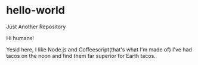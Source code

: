 # hello-world
Just Another Repository

Hi humans!

Yesid here, I like Node.js and Coffeescript(that's what I'm made of)
I've had tacos on the noon and find them far superior for Earth tacos.
